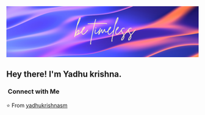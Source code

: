 <img src="https://github.com/yadhukrishnasm/yadhukrishnasm/blob/main/time.png">

<h2> Hey there! I'm Yadhu krishna.</h2>


<h3>  &nbsp;Connect with Me </h3>


⭐️ From [yadhukrishnasm](https://yadhukrishnasm.vercel.app/)
